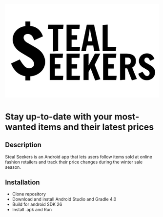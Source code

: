 # ![StealSeekers logo](https://github.com/novelqq/Wishlist/blob/master/app/src/main/res/drawable/stealseekers.png "logo")

# Stay up-to-date with your most-wanted items and their latest prices

## Description
Steal Seekers is an Android app that lets users follow items sold at online fashion retailers and track their price changes during
the winter sale season. 

## Installation
- Clone repository
- Download and install Android Studio and Gradle 4.0
- Build for android SDK 26
- Install .apk and Run
